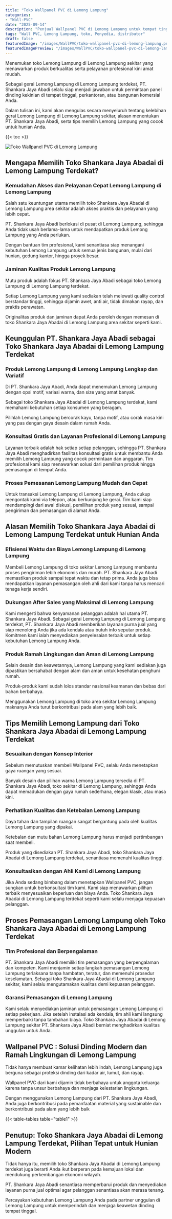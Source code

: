 ```yaml
---
title: "Toko Wallpanel PVC di Lemong Lampung"
categories:
- "Wall-PVC"
date: "2025-09-14"
description: "Penjual Wallpanel PVC di Lemong Lampung untuk tempat tinggal, kantor, serta gerai. Panel unggulan, variasi motif, pilihan warna modern, dengan layanan instalasi oleh tim ahli serta jaminan resmi!|Servis penyediaan Wallpanel PVC di Lemong Lampung bagi keperluan tempat tinggal, office, atau gerai, beserta material unggulan dan penempatan oleh tim berpengalaman dan garansi resmi.|Pilihan Wallpanel PVC di Lemong Lampung yang andal untuk rumah, perkantoran, serta toko, bersama material terbaik dan pemasangan ditangani oleh tenaga ahli ahli serta kepastian resmi.|Penjualan Wallpanel PVC di Lemong Lampung bagi hunian, perkantoran, serta toko, beserta material terbaik dan pemasangan ditangani oleh tim berpengalaman, lengkap dengan garansi resmi.}"
tags: "Wall PVC, Lemong Lampung, toko, Penyedia, distributor"
draft: false
featuredImage: "/images/WallPVC/toko-wallpanel-pvc-di-lemong-lampung.png"
featuredImagePreview: "/images/WallPVC/toko-wallpanel-pvc-di-lemong-lampung.png"
---
```


Menemukan toko Lemong Lampung di Lemong Lampung sekitar yang menawarkan produk berkualitas serta pelayanan profesional kini amat mudah.

Sebagai gerai Lemong Lampung di Lemong Lampung terdekat, PT. Shankara Jaya Abadi selalu siap menjadi jawaban untuk permintaan panel dinding kekinian di tempat tinggal, perkantoran, atau bangunan komersial Anda.

Dalam tulisan ini, kami akan mengulas secara menyeluruh tentang kelebihan gerai Lemong Lampung di Lemong Lampung sekitar, alasan menentukan PT. Shankara Jaya Abadi, serta tips memilih Lemong Lampung yang cocok untuk hunian Anda.

{{< toc >}}

![Toko Wallpanel PVC di Lemong Lampung](/images/Wall-PVC/Toko-Wallpanel-PVC-di-Lemong-Lampung.png)

## Mengapa Memilih Toko Shankara Jaya Abadai di Lemong Lampung Terdekat?

### Kemudahan Akses dan Pelayanan Cepat Lemong Lampung di Lemong Lampung

Salah satu keuntungan utama memilih toko Shankara Jaya Abadai di Lemong Lampung area sekitar adalah akses praktis dan pelayanan yang lebih cepat.

PT. Shankara Jaya Abadi berlokasi di pusat di Lemong Lampung, sehingga Anda tidak usah berlama-lama untuk mendapatkan produk Lemong Lampung yang Anda perlukan.

Dengan bantuan tim profesional, kami senantiasa siap menangani kebutuhan Lemong Lampung untuk semua jenis bangunan, mulai dari hunian, gedung kantor, hingga proyek besar.

### Jaminan Kualitas Produk Lemong Lampung

Mutu produk adalah fokus PT. Shankara Jaya Abadi sebagai toko Lemong Lampung di Lemong Lampung terdekat.

Setiap Lemong Lampung yang kami sediakan telah melewati quality control berstandar tinggi, sehingga dijamin awet, anti air, tidak dimakan rayap, dan praktis perawatan.

Originalitas produk dan jaminan dapat Anda peroleh dengan memesan di toko Shankara Jaya Abadai di Lemong Lampung area sekitar seperti kami.

## Keunggulan PT. Shankara Jaya Abadi sebagai Toko Shankara Jaya Abadai di Lemong Lampung Terdekat

### Produk Lemong Lampung di Lemong Lampung Lengkap dan Variatif

Di PT. Shankara Jaya Abadi, Anda dapat menemukan Lemong Lampung dengan opsi motif, variasi warna, dan size yang amat banyak.

Sebagai toko Shankara Jaya Abadai di Lemong Lampung terdekat, kami memahami kebutuhan setiap konsumen yang beragam.

Pilihlah Lemong Lampung bercorak kayu, tanpa motif, atau corak masa kini yang pas dengan gaya desain dalam rumah Anda.

### Konsultasi Gratis dan Layanan Profesional di Lemong Lampung

Layanan terbaik adalah hak setiap setiap pelanggan, sehingga PT. Shankara Jaya Abadi menghadirkan fasilitas konsultasi gratis untuk membantu Anda memilih Lemong Lampung yang cocok permintaan dan anggaran. Tim profesional kami siap menawarkan solusi dari pemilihan produk hingga pemasangan di tempat Anda.

### Proses Pemesanan Lemong Lampung Mudah dan Cepat

Untuk transaksi Lemong Lampung di Lemong Lampung, Anda cukup mengontak kami via telepon, atau berkunjung ke gerai. Tim kami siap mendampingi dari awal diskusi, pemilihan produk yang sesuai, sampai pengiriman dan pemasangan di alamat Anda.

## Alasan Memilih Toko Shankara Jaya Abadai di Lemong Lampung Terdekat untuk Hunian Anda

### Efisiensi Waktu dan Biaya Lemong Lampung di Lemong Lampung

Membeli Lemong Lampung di toko sekitar Lemong Lampung membantu proses pengiriman lebih ekonomis dan murah. PT. Shankara Jaya Abadi memastikan produk sampai tepat waktu dan tetap prima. Anda juga bisa mendapatkan layanan pemasangan oleh ahli dari kami tanpa harus mencari tenaga kerja sendiri.

### Dukungan After Sales yang Maksimal di Lemong Lampung

Kami mengerti bahwa kenyamanan pelanggan adalah hal utama PT. Shankara Jaya Abadi. Sebagai gerai Lemong Lampung di Lemong Lampung terdekat, PT. Shankara Jaya Abadi memberikan layanan purna jual yang siap menolong Anda jika ada kendala atau butuh info seputar produk. Komitmen kami ialah menyediakan penyelesaian terbaik untuk setiap kebutuhan Lemong Lampung Anda.

### Produk Ramah Lingkungan dan Aman di Lemong Lampung

Selain desain dan keawetannya, Lemong Lampung yang kami sediakan juga dipastikan bersahabat dengan alam dan aman untuk kesehatan penghuni rumah.

Produk-produk kami sudah lolos standar nasional keamanan dan bebas dari bahan berbahaya.

Menggunakan Lemong Lampung di toko area sekitar Lemong Lampung maknanya Anda turut berkontribusi pada alam yang lebih baik.

## Tips Memilih Lemong Lampung dari Toko Shankara Jaya Abadai di Lemong Lampung Terdekat

### Sesuaikan dengan Konsep Interior 

Sebelum memutuskan membeli Wallpanel PVC, selalu Anda menetapkan gaya ruangan yang sesuai.

Banyak desain dan pilihan warna Lemong Lampung tersedia di PT. Shankara Jaya Abadi, toko sekitar di Lemong Lampung, sehingga Anda dapat memadukan dengan gaya rumah sederhana, elegan klasik, atau masa kini.

### Perhatikan Kualitas dan Ketebalan Lemong Lampung

Daya tahan dan tampilan ruangan sangat bergantung pada oleh kualitas Lemong Lampung yang dipakai.

Ketebalan dan mutu bahan Lemong Lampung harus menjadi pertimbangan saat membeli.

Produk yang disediakan PT. Shankara Jaya Abadi, toko Shankara Jaya Abadai di Lemong Lampung terdekat, senantiasa memenuhi kualitas tinggi.

### Konsultasikan dengan Ahli Kami di Lemong Lampung

Jika Anda sedang bimbang dalam menetapkan Wallpanel PVC, jangan sungkan untuk berkonsultasi tim kami. Kami siap menawarkan pilihan terbaik menyesuaikan keperluan dan biaya Anda. Toko Shankara Jaya Abadai di Lemong Lampung terdekat seperti kami selalu menjaga kepuasan pelanggan.

## Proses Pemasangan Lemong Lampung oleh Toko Shankara Jaya Abadai di Lemong Lampung Terdekat

### Tim Profesional dan Berpengalaman

PT. Shankara Jaya Abadi memiliki tim pemasangan yang berpengalaman dan kompeten. Kami menjamin setiap langkah pemasangan Lemong Lampung terlaksana tanpa hambatan, teratur, dan memenuhi prosedur keselamatan. Sebagai toko Shankara Jaya Abadai di Lemong Lampung sekitar, kami selalu mengutamakan kualitas demi kepuasan pelanggan.

### Garansi Pemasangan di Lemong Lampung

Kami selalu menyediakan jaminan untuk pemasangan Lemong Lampung di setiap pekerjaan. Jika setelah instalasi ada kendala, tim ahli kami langsung memperbaiki tanpa tambahan biaya. Toko Shankara Jaya Abadai di Lemong Lampung sekitar PT. Shankara Jaya Abadi berniat menghadirkan kualitas unggulan untuk Anda.

##  Wallpanel PVC : Solusi Dinding Modern dan Ramah Lingkungan di Lemong Lampung

Tidak hanya membuat kamar kelihatan lebih indah, Lemong Lampung juga berguna sebagai proteksi dinding dari kadar air, lumut, dan rayap.

 Wallpanel PVC  dari kami dijamin tidak berbahaya untuk anggota keluarga karena tanpa unsur berbahaya dan menjaga kelestarian lingkungan.

Dengan menggunakan Lemong Lampung dari PT. Shankara Jaya Abadi, Anda juga berkontribusi pada pemanfaatan material yang sustainable dan berkontribusi pada alam yang lebih baik

{{< table-tables table="table1" >}}

## Penutup: Toko Shankara Jaya Abadai di Lemong Lampung Terdekat, Pilihan Tepat untuk Hunian Modern

Tidak hanya itu, memilih toko Shankara Jaya Abadai di Lemong Lampung terdekat juga berarti Anda ikut berperan pada kemajuan lokal dan mendukung perkembangan ekonomi wilayah.

PT. Shankara Jaya Abadi senantiasa memperbarui produk dan menyediakan layanan purna jual optimal agar pelanggan senantiasa akan merasa tenang.

Percayakan kebutuhan Lemong Lampung Anda pada partner unggulan di Lemong Lampung untuk memperindah dan menjaga keawetan dinding tempat tinggal.
